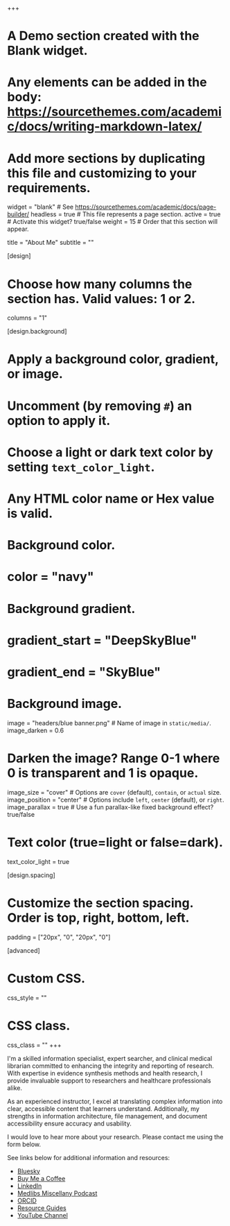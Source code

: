 +++
# A Demo section created with the Blank widget.
# Any elements can be added in the body: https://sourcethemes.com/academic/docs/writing-markdown-latex/
# Add more sections by duplicating this file and customizing to your requirements.

widget = "blank"  # See https://sourcethemes.com/academic/docs/page-builder/
headless = true  # This file represents a page section.
active = true  # Activate this widget? true/false
weight = 15  # Order that this section will appear.

title = "About Me"
subtitle = ""

[design]
  # Choose how many columns the section has. Valid values: 1 or 2.
  columns = "1"

[design.background]
  # Apply a background color, gradient, or image.
  #   Uncomment (by removing `#`) an option to apply it.
  #   Choose a light or dark text color by setting `text_color_light`.
  #   Any HTML color name or Hex value is valid.

  # Background color.
  # color = "navy"
  
  # Background gradient.
  # gradient_start = "DeepSkyBlue"
  # gradient_end = "SkyBlue"
  
  # Background image.
  image = "headers/blue banner.png"  # Name of image in `static/media/`.
  image_darken = 0.6
  # Darken the image? Range 0-1 where 0 is transparent and 1 is opaque.
  image_size = "cover"  #  Options are `cover` (default), `contain`, or `actual` size.
  image_position = "center"  # Options include `left`, `center` (default), or `right`.
  image_parallax = true  # Use a fun parallax-like fixed background effect? true/false

  # Text color (true=light or false=dark).
  text_color_light = true

[design.spacing]
  # Customize the section spacing. Order is top, right, bottom, left.
  padding = ["20px", "0", "20px", "0"]

[advanced]
 # Custom CSS. 
 css_style = ""
 
 # CSS class.
 css_class = ""
+++

I'm a skilled information specialist, expert searcher, and clinical medical librarian committed to enhancing the integrity and reporting of research. With expertise in evidence synthesis methods and health research, I provide invaluable support to researchers and healthcare professionals alike. 

As an experienced instructor, I excel at translating complex information into clear, accessible  content that learners understand. Additionally, my strengths in information architecture, file management, and document accessibility ensure accuracy and usability.

I would love to hear more about your research. Please contact me using the form below.

See links below for additional information and resources:


* [Bluesky](https://bsky.app/profile/carrieprice.bsky.social)
* [Buy Me a Coffee](https://ko-fi.com/carrieprice78) 
* [LinkedIn](https://www.linkedin.com/in/carrieprice78/)
* [Medlibs Miscellany Podcast](https://medlibsmiscellany.substack.com/)
* [ORCID](https://orcid.org/0000-0003-4345-3547)
* [Resource Guides](https://carrieprice78.github.io/guides/)
* [YouTube Channel](https://www.youtube.com/channel/UCMqAATLPshn8Znip6E3QMSw)










<!-- {{% alert note %}}
This homepage section is an example of adding [elements](https://sourcethemes.com/academic/docs/writing-markdown-latex/) to the [*Blank* widget](https://sourcethemes.com/academic/docs/widgets/).

Backgrounds can be applied to any section. Here, the *background* option is set give an *image parallax* effect.
{{% /alert %}} -->
